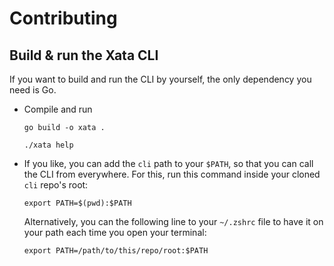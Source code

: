 # Contributing

## Build & run the Xata CLI

If you want to build and run the CLI by yourself, the only dependency you need is Go.

* Compile and run

  ```
  go build -o xata .

  ./xata help
  ```

* If you like, you can add the `cli` path to your `$PATH`, so that
  you can call the CLI from everywhere. For this, run this command inside your cloned `cli` repo's root:

  ```
  export PATH=$(pwd):$PATH
  ```
  
  Alternatively, you can the following line to your `~/.zshrc` file to have it on your path each time you open your terminal:
  
  ```
  export PATH=/path/to/this/repo/root:$PATH
  ```
